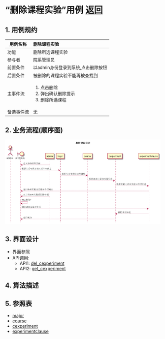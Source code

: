 # “删除课程实验”用例 [返回](../README.md)

## 1. 用例规约

|用例名称|删除课程实验|
|-------|:-------------|
|功能|删除所选课程实验|
|参与者|院系管理员|
|前置条件|以admin身份登录到系统,点击删除按钮|
|后置条件|被删除的课程实验不能再被查找到|
|主事件流|<ol><li>点击删除</li><li>弹出确认删除提示</li><li>删除所选课程</li></ol>|
|备选事件流|无|

## 2. 业务流程(顺序图)

![删除课程实验](../../out/test6/sequence/删除课程实验.png)

## 3. 界面设计

- 界面参照
- API调用:
    - API1: [del_cexperiment](../api/del_cexperiment.md)
    - API2: [get_cexperiment](../api/get_cexperiment.md)

## 4. 算法描述
    
## 5. 参照表

- [major](../数据库设计.md/#major)
- [course](../数据库设计.md/#course)
- [cexperiment](../数据库设计.md/#cexperiment)
- [experimentclause](../数据库设计.md/#experimentclause)
